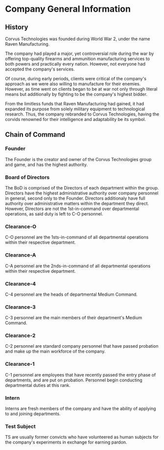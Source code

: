 # Company General Information
## History
Corvus Technologies was founded during World War 2, under the name Raven Manufacturing.

The company had played a major, yet controversial role during the war by offering top-quality firearms and ammunition manufacturing services to both powers and practically every nation. However, not everyone had accepted the company's services.

Of course, during early periods, clients were critical of the company's approach as we were also willing to manufacture for their enemies. However, as time went on clients began to be at war not only through literal means but additionally by fighting to be the company's highest bidder.

From the limitless funds that Raven Manufacturing had gained, it had expanded its purpose from solely military equipment to technological research. Thus, the company rebranded to Corvus Technologies, having the corvids renowned for their intelligence and adaptability be its symbol. 

## Chain of Command
### Founder
The Founder is the creator and owner of the Corvus Technologies group and game, and has the highest authority.

### Board of Directors
The BoD is comprised of the Directors of each department within the group. Directors have the highest administrative authority over company personnel in general, second only to the Founder. Directors additionaly have full authority over administrative matters within the department they direct. However, Directors are not the 1st-in-command over departmental operations, as said duty is left to C-O personnel.

### Clearance-O
C-O personnel are the 1sts-in-command of all departmental operations within their respective department. 

### Clearance-A
C-A personnel are the 2nds-in-command of all departmental operations within their respective department. 

### Clearance-4
C-4 personnel are the heads of departmental Medium Command.

### Clearance-3
C-3 personnel are the main members of their department's Medium Command.

### Clearance-2
C-2 personnel are standard company personnel that have passed probation and make up the main workforce of the company.

### Clearance-1
C-1 personnel are employees that have recently passed the entry phase of departments, and are put on probation. Personnel begin conducting departmental duties at this rank.

### Intern
Interns are fresh members of the company and have the ability of applying to and joining departments.

### Test Subject
TS are usually former convicts who have volunteered as human subjects for the company's experiments in exchange for earning pardon. 
